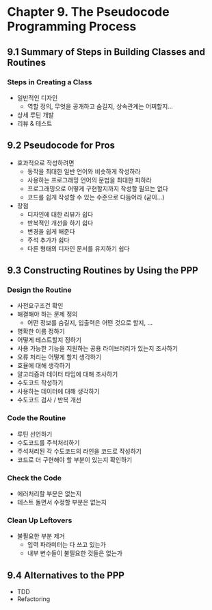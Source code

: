 # Chapter 9. The Pseudocode Programming Process

## 9.1 Summary of Steps in Building Classes and Routines

### Steps in Creating a Class
- 일반적인 디자인
  - 역할 정의, 무엇을 공개하고 숨길지, 상속관계는 어찌할지...
- 상세 루틴 개발
- 리뷰 & 테스트

## 9.2 Pseudocode for Pros
- 효과적으로 작성하려면
  - 동작을 최대한 일반 언어와 비슷하게 작성하라
  - 사용하는 프로그래밍 언어의 문법을 최대한 피하라
  - 프로그래밍으로 어떻게 구현할지까지 작성할 필요는 없다
  - 코드를 쉽게 작성할 수 있는 수준으로 다듬어라 (굳이...)
- 장점
  - 디자인에 대한 리뷰가 쉽다
  - 반복적인 개선을 하기 쉽다
  - 변경을 쉽게 해준다
  - 주석 추가가 쉽다
  - 다른 형태의 디자인 문서를 유지하기 쉽다

## 9.3 Constructing Routines by Using the PPP

### Design the Routine
- 사전요구조건 확인
- 해결해야 하는 문제 정의
  - 어떤 정보를 숨길지, 입출력은 어떤 것으로 할지, ...
- 명확한 이름 정하기
- 어떻게 테스트할지 정하기
- 사용 가능한 기능을 지원하는 공용 라이브러리가 있는지 조사하기
- 오류 처리는 어떻게 할지 생각하기
- 효율에 대해 생각하기
- 알고리즘과 데이터 타입에 대해 조사하기
- 수도코드 작성하기
- 사용하는 데이터에 대해 생각하기
- 수도코드 검사 / 반복 개선

### Code the Routine
- 루틴 선언하기
- 수도코드를 주석처리하기
- 주석처리된 각 수도코드의 라인을 코드로 작성하기
- 코드로 더 구현해야 할 부분이 있는지 확인하기

### Check the Code
- 에러처리할 부분은 없는지
- 테스트 돌면서 수정할 부분은 없는지

### Clean Up Leftovers
- 불필요한 부분 제거
  - 입력 파라미터는 다 쓰고 있는가
  - 내부 변수들이 불필요한 것들은 없는가

## 9.4 Alternatives to the PPP
- TDD
- Refactoring
